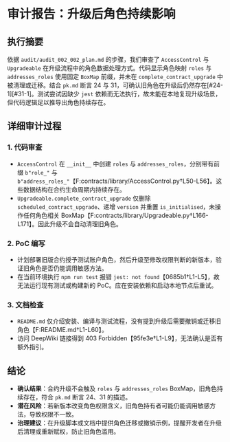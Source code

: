 # 审计报告：升级后角色持续影响

## 执行摘要

依据 `audit/audit_002_002_plan.md` 的步骤，我们审查了 `AccessControl` 与 `Upgradeable` 在升级流程中的角色数据处理方式。代码显示角色映射 `roles` 与 `addresses_roles` 使用固定 `BoxMap` 前缀，并未在 `complete_contract_upgrade` 中被清理或迁移。结合 `pk.md` 断言 24 与 31，可确认旧角色在升级后仍然存在[#24-1][#31-1]。测试尝试因缺少 `jest` 依赖而无法执行，故未能在本地复现升级场景，但代码逻辑足以推导出角色持续存在。

## 详细审计过程

### 1. 代码审查
- `AccessControl` 在 `__init__` 中创建 `roles` 与 `addresses_roles`，分别带有前缀 `b"role_"` 与 `b"address_roles_"`【F:contracts/library/AccessControl.py†L50-L56】。这些数据结构在合约生命周期内持续存在。
- `Upgradeable.complete_contract_upgrade` 仅删除 `scheduled_contract_upgrade`、递增 `version` 并重置 `is_initialised`，未操作任何角色相关 BoxMap【F:contracts/library/Upgradeable.py†L166-L171】。因此升级不会自动清理旧角色。

### 2. PoC 编写
- 计划部署旧版合约授予测试账户角色，然后升级至修改权限判断的新版本，验证旧角色是否仍能调用敏感方法。
- 在当前环境执行 `npm run test` 报错 `jest: not found`【0685b1†L1-L5】，故无法运行现有测试或构建新的 PoC。应在安装依赖和启动本地节点后重试。

### 3. 文档检查
- `README.md` 仅介绍安装、编译与测试流程，没有提到升级后需要撤销或迁移旧角色【F:README.md†L1-L60】。
- 访问 DeepWiki 链接得到 403 Forbidden【95fe3e†L1-L9】，无法确认是否有额外指引。

## 结论

- **确认结果**：合约升级不会触及 `roles` 与 `addresses_roles` BoxMap，旧角色持续存在，符合 `pk.md` 断言 24、31 的描述。
- **潜在风险**：若新版本改变角色权限含义，旧角色持有者可能仍能调用敏感方法，导致权限不一致。
- **治理建议**：在升级脚本或文档中提供角色迁移或撤销示例，提醒开发者在升级后清理或重新赋权，防止旧角色滥用。

